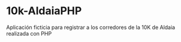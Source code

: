 # 10k-AldaiaPHP
Aplicación ficticia para registrar a los corredores de la 10K de Aldaia realizada con PHP
